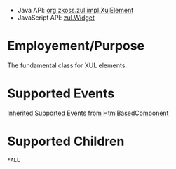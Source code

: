
- Java API: [org.zkoss.zul.impl.XulElement](https://www.zkoss.org/javadoc/latest/zk/org/zkoss/zul/impl/XulElement.html)
- JavaScript API: [zul.Widget](https://www.zkoss.org/javadoc/latest/jsdoc/classes/zul.Widget.html)

# Employement/Purpose

The fundamental class for XUL elements.

# Supported Events

[ Inherited Supported Events from HtmlBasedComponent]({{site.baseurl}}/zk_component_ref/htmlbasedcomponent#Supported_Events)

# Supported Children

`*ALL`


